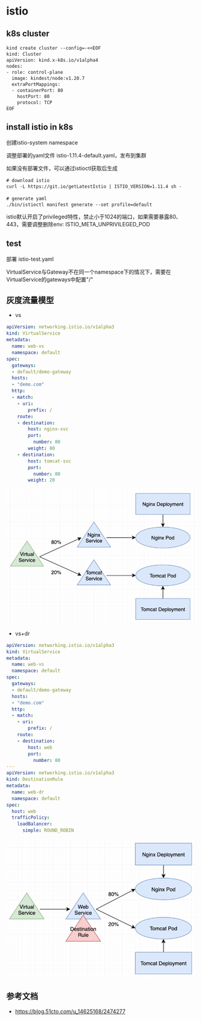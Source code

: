 # istio



## k8s cluster

```shell
kind create cluster --config=-<<EOF
kind: Cluster
apiVersion: kind.x-k8s.io/v1alpha4
nodes:
- role: control-plane
  image: kindest/node:v1.20.7
  extraPortMappings:
  - containerPort: 80
    hostPort: 80
    protocol: TCP
EOF
```



## install istio in k8s

创建istio-system namespace

调整部署的yaml文件 istio-1.11.4-default.yaml，发布到集群

如果没有部署文件，可以通过istioctl获取后生成

```shell
# download istio
curl -L https://git.io/getLatestIstio | ISTIO_VERSION=1.11.4 sh -

# generate yaml
./bin/istioctl manifest generate --set profile=default
```



istio默认开启了privileged特性，禁止小于1024的端口，如果需要暴露80、443，需要调整删除env: ISTIO_META_UNPRIVILEGED_POD



## test

部署 istio-test.yaml

VirtualService与Gateway不在同一个namespace下的情况下，需要在VirtualService的gateways中配置"<namespace>/<gateway>"



## 灰度流量模型

- vs

```yaml
apiVersion: networking.istio.io/v1alpha3
kind: VirtualService
metadata:
  name: web-vs
  namespace: default
spec:
  gateways:
  - default/demo-gateway
  hosts:
  - "demo.com"
  http:
  - match:
    - uri:
        prefix: /
    route:
    - destination:
        host: nginx-svc
        port:
          number: 80
        weight: 80
    - destination:
        host: tomcat-svc
        port:
          number: 80
        weight: 20
```

![vs](img/vs.png)

- vs+dr

```yaml
apiVersion: networking.istio.io/v1alpha3
kind: VirtualService
metadata:
  name: web-vs
  namespace: default
spec:
  gateways:
  - default/demo-gateway
  hosts:
  - "demo.com"
  http:
  - match:
    - uri:
        prefix: /
    route:
    - destination:
        host: web
        port:
          number: 80
---
apiVersion: networking.istio.io/v1alpha3
kind: DestinationRule
metadata:
  name: web-dr
  namespace: default
spec:
  host: web
  trafficPolicy:
    loadBalancer:
      simple: ROUND_ROBIN
```

![vs+dr](img/vs+dr.png)



## 参考文档

- https://blog.51cto.com/u_14625168/2474277
